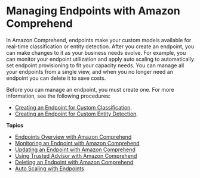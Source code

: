 # Managing Endpoints with Amazon Comprehend<a name="manage-endpoints"></a>

In Amazon Comprehend, endpoints make your custom models available for real\-time classification or entity detection\. After you create an endpoint, you can make changes to it as your business needs evolve\. For example, you can monitor your endpoint utilization and apply auto scaling to automatically set endpoint provisioning to fit your capacity needs\. You can manage all your endpoints from a single view, and when you no longer need an endpoint you can delete it to save costs\. 

Before you can manage an endpoint, you must create one\. For more information, see the following procedures:
+ [Creating an Endpoint for Custom Classification](create-endpoint.md)\.
+ [Creating an Endpoint for Custom Entity Detection](detecting-cer-real-time.md#detecting-cer-real-time-create-endpoint)\.

**Topics**
+ [Endpoints Overview with Amazon Comprehend](manage-endpoints-overview.md)
+ [Monitoring an Endpoint with Amazon Comprehend](manage-endpoints-monitor.md)
+ [Updating an Endpoint with Amazon Comprehend](manage-endpoints-update.md)
+ [Using Trusted Advisor with Amazon Comprehend](manage-endpoints-trusted-advisor.md)
+ [Deleting an Endpoint with Amazon Comprehend](manage-endpoints-delete.md)
+ [Auto Scaling with Endpoints](comprehend-autoscaling.md)